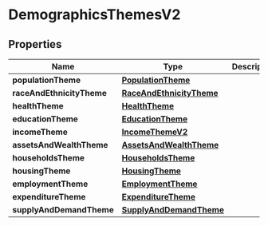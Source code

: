 
# DemographicsThemesV2

## Properties
Name | Type | Description | Notes
------------ | ------------- | ------------- | -------------
**populationTheme** | [**PopulationTheme**](PopulationTheme.md) |  |  [optional]
**raceAndEthnicityTheme** | [**RaceAndEthnicityTheme**](RaceAndEthnicityTheme.md) |  |  [optional]
**healthTheme** | [**HealthTheme**](HealthTheme.md) |  |  [optional]
**educationTheme** | [**EducationTheme**](EducationTheme.md) |  |  [optional]
**incomeTheme** | [**IncomeThemeV2**](IncomeThemeV2.md) |  |  [optional]
**assetsAndWealthTheme** | [**AssetsAndWealthTheme**](AssetsAndWealthTheme.md) |  |  [optional]
**householdsTheme** | [**HouseholdsTheme**](HouseholdsTheme.md) |  |  [optional]
**housingTheme** | [**HousingTheme**](HousingTheme.md) |  |  [optional]
**employmentTheme** | [**EmploymentTheme**](EmploymentTheme.md) |  |  [optional]
**expenditureTheme** | [**ExpenditureTheme**](ExpenditureTheme.md) |  |  [optional]
**supplyAndDemandTheme** | [**SupplyAndDemandTheme**](SupplyAndDemandTheme.md) |  |  [optional]




